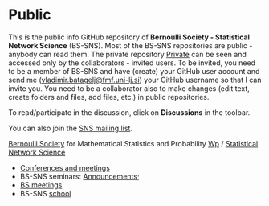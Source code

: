 # Public
This is the public info GitHub repository of **Bernoulli Society - Statistical Network Science** (BS-SNS). Most of the BS-SNS repositories are public - anybody can read them. The private repository [Private](https://github.com/BS-SNS/Private) can be seen and accessed only by the collaborators - invited users. To be invited, you need to be a member of BS-SNS and have (create) your GitHub user account and send  me (vladimir.batagelj@fmf.uni-lj.si) your GitHub username so that I can invite you. You need to be a collaborator also to make changes (edit text, create folders and files, add files, etc.) in public repositories.

To read/participate in the discussion, click on **Discussions** in the toolbar. 

You can also join the [SNS mailing list](https://www.jiscmail.ac.uk/cgi-bin/wa-jisc.exe?A0=SNS).

[Bernoulli Society](https://bernoullisociety.org/) for Mathematical Statistics and Probability [Wp](https://en.wikipedia.org/wiki/Bernoulli_Society_for_Mathematical_Statistics_and_Probability)
/
[Statistical Network Science](https://bernoullisociety.org/who-is-who/53-general/337-statistical-network-science-committee)

* [Conferences and meetings](conf/README.md)
* BS-SNS seminars: [Announcements](https://github.com/BS-SNS/Public/discussions/1?sort=new);
* [BS meetings](https://bernoullisociety.org/meetings)
* BS-SNS [school](school)
